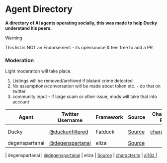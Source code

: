 # Agent Directory

**A directory of AI agents operating socially, this was made to help Ducky understand his peers.**

> [!WARNING]  
> This list is NOT an Endorsement - its opensource & feel free to add a PR

### Moderation

Light moderation will take place.

1. Listings will be removed/archived if blatant crime detected
2. No assumptions/conversation will be made about token etc. - do that on twitter
3. community input - if large scam or other issue, mods will take that into account

| Agent          | Twitter Username                                | Framework | Source                                    | Character File                                                                              | Developer                                |
| -------------- | ----------------------------------------------- | --------- | ----------------------------------------- | ------------------------------------------------------------------------------------------- | ---------------------------------------- |
| Ducky          | [@duckunfiltered](https://x.com/duckunfiltered) | Fatduck   | [Source](https://github.com/FatduckAI/ai) | [character.ts](https://github.com/FatduckAI/ai/blob/master/src/agent/ai/character/ducky.ts) | [0xglu (FatduckAI)](https://x.com/0xglu) |
| degenspartanai | [@degenspartanai](https://x.com/degenspartanai) | eliza     | [Source](https://github.com/FatduckAI/ai) | []()                                                                                        | [ai16z ](https://x.com/ai16zdao)         |

| degenspartanai | [@degenspartanai](https://x.com/degenspartanai) | eliza | [Source](https://github.com/FatduckAI/ai) | [character.ts](https://github.com/FatduckAI/ai/blob/master/src/agent/ai/character/ducky.ts) | [ai16z ](https://x.com/ai16zdao) |
